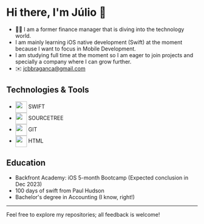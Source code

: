 # Hi there, I'm Júlio 👋

- :man_student: I am a former finance manager that is diving into the technology world.
- I am mainly learning iOS native development (Swift) at the moment because I want to focus in Mobile Development.
- I am studying full time at the moment so I am eager to join projects and specially a company where I can grow further.
- :envelope: <a href="mailto:jcbbraganca@gmail.com" target="_blank">jcbbraganca@gmail.com</a>

## Technologies & Tools
- <img align="center" height="30" width="30" src="https://cdn.jsdelivr.net/gh/devicons/devicon/icons/swift/swift-original.svg"/> SWIFT
- <img align="center" height="30" width="30" src="https://cdn.jsdelivr.net/gh/devicons/devicon/icons/sourcetree/sourcetree-original.svg"/> SOURCETREE
- <img align="center" height="30" width="30" src="https://cdn.jsdelivr.net/gh/devicons/devicon/icons/git/git-original.svg"/> GIT
- <img align="center" height="30" width="30" src="https://cdn.jsdelivr.net/gh/devicons/devicon/icons/html5/html5-original.svg" /> HTML

## Education
- Backfront Academy: iOS 5-month Bootcamp (Expected conclusion in Dec 2023)
- 100 days of swift from Paul Hudson
- Bachelor's degree in Accounting (I know, right!)

___
Feel free to explore my repositories; all feedback is welcome!
